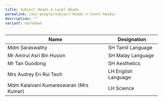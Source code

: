 ```yaml
---
title: Subject Heads & Level Heads
permalink: /our-people/subject-heads-n-level-heads/
description: ""
variant: markdown
---
```

| Name | Designation |
| -------- | -------- | 
| Mdm Saraswathy     | SH Tamil Language     | 
| Mr Amirul Asri Bin Hussin     | SH Malay Language     |
| Mr Tan Guodong    | SH Aesthetics     |
| Mrs Audrey En Rui Teoh     | LH English Language    |
| Mdm Kalaivani Kumareswaran (Mrs Kumar)    | LH Science    |